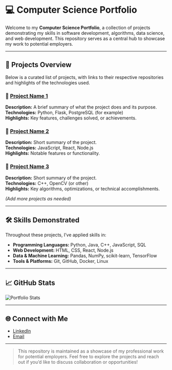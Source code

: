 # 💻 Computer Science Portfolio

Welcome to my **Computer Science Portfolio**, a collection of projects demonstrating my skills in software development, algorithms, data science, and web development. This repository serves as a central hub to showcase my work to potential employers.

---

## 📂 Projects Overview

Below is a curated list of projects, with links to their respective repositories and highlights of the technologies used.  

### 🔹 [Project Name 1](link-to-repo)
**Description:** A brief summary of what the project does and its purpose.  
**Technologies:** Python, Flask, PostgreSQL (for example)  
**Highlights:** Key features, challenges solved, or achievements.

### 🔹 [Project Name 2](link-to-repo)
**Description:** Short summary of the project.  
**Technologies:** JavaScript, React, Node.js  
**Highlights:** Notable features or functionality.

### 🔹 [Project Name 3](link-to-repo)
**Description:** Short summary of the project.  
**Technologies:** C++, OpenCV (or other)  
**Highlights:** Key algorithms, optimizations, or technical accomplishments.

*(Add more projects as needed)*  

---

## 🛠 Skills Demonstrated

Throughout these projects, I’ve applied skills in:  

- **Programming Languages:** Python, Java, C++, JavaScript, SQL  
- **Web Development:** HTML, CSS, React, Node.js  
- **Data & Machine Learning:** Pandas, NumPy, scikit-learn, TensorFlow  
- **Tools & Platforms:** Git, GitHub, Docker, Linux  

---

## 📈 GitHub Stats

![Portfolio Stats](https://github-readme-stats.vercel.app/api?username=YOUR_GITHUB_USERNAME&show_icons=true&theme=radical)

---

## 🌐 Connect with Me

- [LinkedIn](https://www.linkedin.com/in/joseph-rodriguez-006b4b303)  
- [Email](mailto:jorod3035@gmail.com)  

---

> This repository is maintained as a showcase of my professional work for potential employers. Feel free to explore the projects and reach out if you’d like to discuss collaboration or opportunities!

